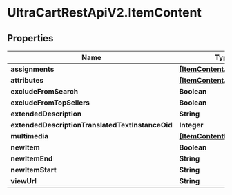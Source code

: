 # UltraCartRestApiV2.ItemContent

## Properties
Name | Type | Description | Notes
------------ | ------------- | ------------- | -------------
**assignments** | [**[ItemContentAssignment]**](ItemContentAssignment.md) |  | [optional] 
**attributes** | [**[ItemContentAttribute]**](ItemContentAttribute.md) |  | [optional] 
**excludeFromSearch** | **Boolean** |  | [optional] 
**excludeFromTopSellers** | **Boolean** |  | [optional] 
**extendedDescription** | **String** |  | [optional] 
**extendedDescriptionTranslatedTextInstanceOid** | **Integer** |  | [optional] 
**multimedia** | [**[ItemContentMultimedia]**](ItemContentMultimedia.md) |  | [optional] 
**newItem** | **Boolean** |  | [optional] 
**newItemEnd** | **String** |  | [optional] 
**newItemStart** | **String** |  | [optional] 
**viewUrl** | **String** |  | [optional] 


